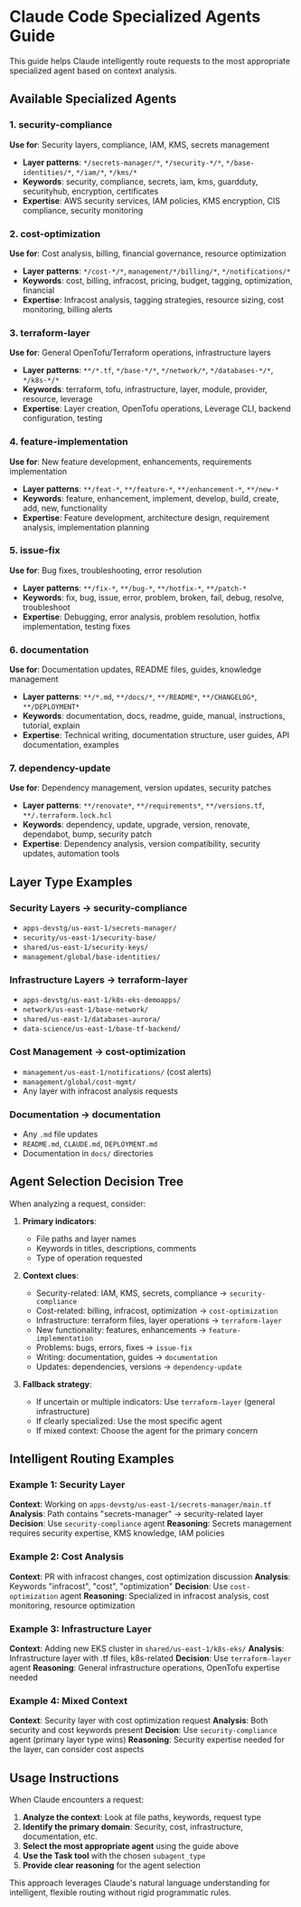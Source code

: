 # Claude Code Specialized Agents Guide

This guide helps Claude intelligently route requests to the most appropriate specialized agent based on context analysis.

## Available Specialized Agents

### 1. security-compliance
**Use for**: Security layers, compliance, IAM, KMS, secrets management
- **Layer patterns**: `*/secrets-manager/*`, `*/security-*/*`, `*/base-identities/*`, `*/iam/*`, `*/kms/*`
- **Keywords**: security, compliance, secrets, iam, kms, guardduty, securityhub, encryption, certificates
- **Expertise**: AWS security services, IAM policies, KMS encryption, CIS compliance, security monitoring

### 2. cost-optimization
**Use for**: Cost analysis, billing, financial governance, resource optimization
- **Layer patterns**: `*/cost-*/*`, `management/*/billing/*`, `*/notifications/*`
- **Keywords**: cost, billing, infracost, pricing, budget, tagging, optimization, financial
- **Expertise**: Infracost analysis, tagging strategies, resource sizing, cost monitoring, billing alerts

### 3. terraform-layer
**Use for**: General OpenTofu/Terraform operations, infrastructure layers
- **Layer patterns**: `**/*.tf`, `*/base-*/*`, `*/network/*`, `*/databases-*/*`, `*/k8s-*/*`
- **Keywords**: terraform, tofu, infrastructure, layer, module, provider, resource, leverage
- **Expertise**: Layer creation, OpenTofu operations, Leverage CLI, backend configuration, testing

### 4. feature-implementation
**Use for**: New feature development, enhancements, requirements implementation
- **Layer patterns**: `**/feat-*`, `**/feature-*`, `**/enhancement-*`, `**/new-*`
- **Keywords**: feature, enhancement, implement, develop, build, create, add, new, functionality
- **Expertise**: Feature development, architecture design, requirement analysis, implementation planning

### 5. issue-fix
**Use for**: Bug fixes, troubleshooting, error resolution
- **Layer patterns**: `**/fix-*`, `**/bug-*`, `**/hotfix-*`, `**/patch-*`
- **Keywords**: fix, bug, issue, error, problem, broken, fail, debug, resolve, troubleshoot
- **Expertise**: Debugging, error analysis, problem resolution, hotfix implementation, testing fixes

### 6. documentation
**Use for**: Documentation updates, README files, guides, knowledge management
- **Layer patterns**: `**/*.md`, `**/docs/*`, `**/README*`, `**/CHANGELOG*`, `**/DEPLOYMENT*`
- **Keywords**: documentation, docs, readme, guide, manual, instructions, tutorial, explain
- **Expertise**: Technical writing, documentation structure, user guides, API documentation, examples

### 7. dependency-update
**Use for**: Dependency management, version updates, security patches
- **Layer patterns**: `**/renovate*`, `**/requirements*`, `**/versions.tf`, `**/.terraform.lock.hcl`
- **Keywords**: dependency, update, upgrade, version, renovate, dependabot, bump, security patch
- **Expertise**: Dependency analysis, version compatibility, security updates, automation tools

## Layer Type Examples

### Security Layers → security-compliance
- `apps-devstg/us-east-1/secrets-manager/`
- `security/us-east-1/security-base/`
- `shared/us-east-1/security-keys/`
- `management/global/base-identities/`

### Infrastructure Layers → terraform-layer
- `apps-devstg/us-east-1/k8s-eks-demoapps/`
- `network/us-east-1/base-network/`
- `shared/us-east-1/databases-aurora/`
- `data-science/us-east-1/base-tf-backend/`

### Cost Management → cost-optimization
- `management/us-east-1/notifications/` (cost alerts)
- `management/global/cost-mgmt/`
- Any layer with infracost analysis requests

### Documentation → documentation
- Any `.md` file updates
- `README.md`, `CLAUDE.md`, `DEPLOYMENT.md`
- Documentation in `docs/` directories

## Agent Selection Decision Tree

When analyzing a request, consider:

1. **Primary indicators**:
   - File paths and layer names
   - Keywords in titles, descriptions, comments
   - Type of operation requested

2. **Context clues**:
   - Security-related: IAM, KMS, secrets, compliance → `security-compliance`
   - Cost-related: billing, infracost, optimization → `cost-optimization`
   - Infrastructure: terraform files, layer operations → `terraform-layer`
   - New functionality: features, enhancements → `feature-implementation`
   - Problems: bugs, errors, fixes → `issue-fix`
   - Writing: documentation, guides → `documentation`
   - Updates: dependencies, versions → `dependency-update`

3. **Fallback strategy**:
   - If uncertain or multiple indicators: Use `terraform-layer` (general infrastructure)
   - If clearly specialized: Use the most specific agent
   - If mixed context: Choose the agent for the primary concern

## Intelligent Routing Examples

### Example 1: Security Layer
**Context**: Working on `apps-devstg/us-east-1/secrets-manager/main.tf`
**Analysis**: Path contains "secrets-manager" → security-related layer
**Decision**: Use `security-compliance` agent
**Reasoning**: Secrets management requires security expertise, KMS knowledge, IAM policies

### Example 2: Cost Analysis
**Context**: PR with infracost changes, cost optimization discussion
**Analysis**: Keywords "infracost", "cost", "optimization"
**Decision**: Use `cost-optimization` agent
**Reasoning**: Specialized in infracost analysis, cost monitoring, resource optimization

### Example 3: Infrastructure Layer
**Context**: Adding new EKS cluster in `shared/us-east-1/k8s-eks/`
**Analysis**: Infrastructure layer with .tf files, k8s-related
**Decision**: Use `terraform-layer` agent
**Reasoning**: General infrastructure operations, OpenTofu expertise needed

### Example 4: Mixed Context
**Context**: Security layer with cost optimization request
**Analysis**: Both security and cost keywords present
**Decision**: Use `security-compliance` agent (primary layer type wins)
**Reasoning**: Security expertise needed for the layer, can consider cost aspects

## Usage Instructions

When Claude encounters a request:

1. **Analyze the context**: Look at file paths, keywords, request type
2. **Identify the primary domain**: Security, cost, infrastructure, documentation, etc.
3. **Select the most appropriate agent** using the guide above
4. **Use the Task tool** with the chosen `subagent_type`
5. **Provide clear reasoning** for the agent selection

This approach leverages Claude's natural language understanding for intelligent, flexible routing without rigid programmatic rules.